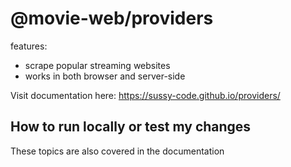 # @movie-web/providers

features:
- scrape popular streaming websites
- works in both browser and server-side

Visit documentation here: https://sussy-code.github.io/providers/

## How to run locally or test my changes

These topics are also covered in the documentation
